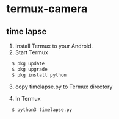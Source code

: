 # termux-camera

## time lapse

1. Install Termux to your Android.
2. Start Termux
  ```bash
    $ pkg update
    $ pkg upgrade
    $ pkg install python
  ```
3. copy timelapse.py to Termux directory

4. In Termux
  ```bash
    $ python3 timelapse.py
  ```